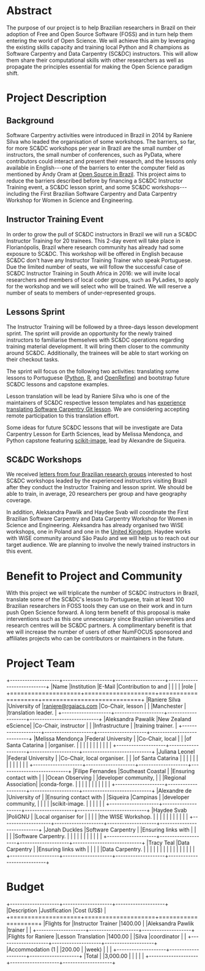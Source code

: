 # Abstract

The purpose of our project is to help Brazilian researchers in Brazil
on their adoption of Free and Open Source Software (FOSS)
and in turn help them entering the world of Open Science.
We will achieve this aim by leveraging the existing skills capacity and training
local Python and R champions as Software Carpentry and Data Carpentry (SC&DC) instructors.
This will allow them share their computational skills with other researchers as well as
propagate the principles essential for making the Open Science paradigm shift.

# Project Description

## Background

Software Carpentry activities were introduced in Brazil in 2014 by Raniere Silva
who leaded the organisation of some workshops.
The barriers, so far, for more SC&DC workshops per year in Brazil
are the small number of instructors,
the small number of conferences, such as PyData, where contributors could interact and present their research,
and the lessons only available in English---one of the barriers to enter the computer field as mentioned by Andy Oram at [Open Source in Brazil](http://www.oreilly.com/programming/free/open-source-in-brazil.csp).
This project aims to reduce the barriers described before
by financing a SC&DC Instructor Training event,
a SC&DC lesson sprint,
and some SC&DC workshops---including
the First Brazilian Software Carpentry and Data Carpentry Workshop for Women in Science and Engineering.

## Instructor Training Event

In order to grow the pull of SC&DC instructors in Brazil
we will run a SC&DC Instructor Training for 20 trainees.
This 2-day event will take place in Florianópolis, Brazil
where research community has already had some exposure to SC&DC.
This workshop will be offered in English
because SC&DC
don't have any Instructor Training Trainer
who speak Portuguese.
Due the limited number of seats,
we will follow the successful case
of SC&DC Instructor Training in South Africa in 2016:
we will invite local researchers and members of local coder groups,
such as PyLadies,
to apply for the workshop
and we will select who will be trained.
We will reserve a number of seats to members of under-represented groups.

## Lessons Sprint

The Instructor Training will be followed by
a three-days lesson development sprint.
The sprint will provide an opportunity for
the newly trained instructors to familiarise themselves
with SC&DC operations regarding training material development.
It will bring them closer to the community around SC&DC.
Additionally,
the trainees will be able to start working on their checkout tasks.

The sprint will focus on the following two activities:
translating some lessons to Portuguese
([Python](https://github.com/swcarpentry/python-novice-gapminder),
[R](https://github.com/swcarpentry/r-novice-gapminder), and
[OpenRefine](https://github.com/datacarpentry/OpenRefine-ecology-lesson))
and
bootstrap future SC&DC lessons and capstone examples.

Lesson translation will be lead by Raniere Silva
who is one of the maintainers of SC&DC respective lesson templates
and has [experience translating Software Carpentry Git lesson](http://scf.rgaiacs.com/git/index.html).
We are considering accepting remote participation to this translation effort.

Some ideas for future SC&DC lessons that will be investigate are
Data Carpentry Lesson for Earth Sciences,
lead by Melissa Mendonça,
and Python capstone featuring [scikit-image](http://scikit-image.org/),
lead by Alexandre de Siqueira.

## SC&DC Workshops

We received [letters from four Brazilian research groups](https://github.com/rgaiacs/numfocus-2017-grant/tree/master/letters)
interested to host SC&DC workshops
leaded by the experienced instructors visiting Brazil
after they conduct the Instructor Training and lesson sprint.
We should be able to train, in average, 20 researchers per group
and have geography coverage.

In addition,
Aleksandra Pawlik and Haydee Svab will coordinate the First Brazilian Software Carpentry and Data Carpentry Workshop for Women in Science and Engineering.
Aleksandra has already organised two WiSE workshops,
one in Poland
and
one in the [United Kingdom](https://www.software.ac.uk/blog/2016-09-26-first-uk-software-carpentry-workshop-women-science-and-engineering).
Haydee works with WiSE community around São Paulo
and we will help us to reach out our target audience.
We are planning to
involve the newly trained instructors in this event.

# Benefit to Project and Community

With this project we will
triplicate the number of SC&DC instructors in Brazil,
translate some of the SC&DC's lesson to Portuguese,
train at least 100 Brazilian researchers in FOSS tools
they can use on their work and in turn push Open Science forward.
A long term benefit of this proposal is
make interventions such as this one unnecessary
since Brazilian universities and research centres will be SC&DC partners.
A complimentary benefit is that we will increase the number of users of other NumFOCUS sponsored and affiliates projects
who can be contributors or maintainers in the future.

# Project Team

+--------------------+--------------------+--------------------+----------------------------+
|Name                |Institution         |E-Mail              |Contribution to and         |
|                    |                    |                    |role                        |
+====================+====================+====================+============================+
|Raniere Silva       |University of       |raniere@rgaiacs.com |Co-Chair, lesson            |
|                    |Manchester          |                    |translation leader.         |
+--------------------+--------------------+--------------------+----------------------------+
|Aleksandra Pawalik  |New Zealand eScience|                    |Co-Chair, instructor        |
|                    |Infrastructure      |                    |training trainer.           |
+--------------------+--------------------+--------------------+----------------------------+
|Melissa Mendonça    |Federal University  |                    |Co-Chair, local             |
|                    |of Santa Catarina   |                    |organiser.                  |
|                    |                    |                    |                            |
|                    |                    |                    |                            |
+--------------------+--------------------+--------------------+----------------------------+
|Juliana Leonel      |Federal University  |                    |Co-Chair, local organiser.  |
|                    |of Santa Catarina   |                    |                            |
|                    |                    |                    |                            |
|                    |                    |                    |                            |
+--------------------+--------------------+--------------------+----------------------------+
|Filipe Fernandes    |Southeast Coastal   |                    |Ensuring contact with       |
|                    |Ocean Observing     |                    |developer community,        |
|                    |Regional Association|                    |conda-forge.                |
|                    |                    |                    |                            |
|                    |                    |                    |                            |
+--------------------+--------------------+--------------------+----------------------------+
|Alexandre de        |University of       |                    |Ensuring contact with       |
|Siqueira            |Campinas            |                    |developer community,        |
|                    |                    |                    |scikit-image.               |
|                    |                    |                    |                            |
+--------------------+--------------------+--------------------+----------------------------+
|Haydee Svab         |PoliGNU             |                    |Local organiser for         |
|                    |                    |                    |the WISE Workshop.          |
|                    |                    |                    |                            |
|                    |                    |                    |                            |
+--------------------+--------------------+--------------------+----------------------------+
|Jonah Duckles       |Software Carpentry  |                    |Ensuring links with         |
|                    |                    |                    |Software Carpentry.         |
|                    |                    |                    |                            |
|                    |                    |                    |                            |
+--------------------+--------------------+--------------------+----------------------------+
|Tracy Teal          |Data Carpentry      |                    |Ensuring links with         |
|                    |                    |                    |Data Carpentry.             |
|                    |                    |                    |                            |
|                    |                    |                    |                            |
|                    |                    |                    |                            |
+--------------------+--------------------+--------------------+----------------------------+


# Budget

+--------------------+--------------------+--------------------+
|Description         |Justification       |Cost (US$)          |
+====================+====================+====================+
|Flights for         |Instructor Trainer  |1400.00             |
|Aleksandra Pawlik   |trainer             |                    |
+--------------------+--------------------+--------------------+
|Flights for Raniere |Lesson Translation  |1400.00             |
|Silva               |coordinator         |                    |
+--------------------+--------------------+--------------------+
|Accommodation (1    |                    |200.00              |
|week)               |                    |                    |
+--------------------+--------------------+--------------------+
|Total               |                    |3,000.00            |
|                    |                    |                    |
+--------------------+--------------------+--------------------+

